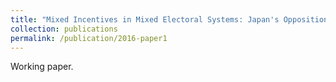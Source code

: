 ```yaml
---
title: "Mixed Incentives in Mixed Electoral Systems: Japan's Opposition Fragmentation"
collection: publications
permalink: /publication/2016-paper1
---
```

Working paper.
